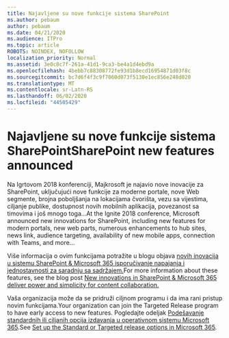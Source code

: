 ```yaml
---
title: Najavljene su nove funkcije sistema SharePoint
ms.author: pebaum
author: pebaum
ms.date: 04/21/2020
ms.audience: ITPro
ms.topic: article
ROBOTS: NOINDEX, NOFOLLOW
localization_priority: Normal
ms.assetid: 3e0c8c7f-261a-41d1-9ca3-be4a1d4ebd9a
ms.openlocfilehash: 4bebb7c88308772fe93d1b8ecd16954871d03f8c
ms.sourcegitcommit: bc7d6f4f3c9f7060d073f5130e1ec856e248d020
ms.translationtype: MT
ms.contentlocale: sr-Latn-RS
ms.lasthandoff: 06/02/2020
ms.locfileid: "44505429"
---
```

# <a name="sharepoint-new-features-announced"></a><span data-ttu-id="fc4dd-102">Najavljene su nove funkcije sistema SharePoint</span><span class="sxs-lookup"><span data-stu-id="fc4dd-102">SharePoint new features announced</span></span>

<span data-ttu-id="fc4dd-103">Na Igrtovom 2018 konferenciji, Majkrosoft je najavio nove inovacije za SharePoint, uključujući nove funkcije za moderne portale, nove Web segmente, brojna poboljšanja na lokacijama čvorišta, vezu sa vijestima, ciljanje publike, dostupnost novih mobilnih aplikacija, povezanost sa timovima i još mnogo toga...</span><span class="sxs-lookup"><span data-stu-id="fc4dd-103">At the Ignite 2018 conference, Microsoft announced new innovations for SharePoint, including new features for modern portals, new web parts, numerous enhancements to hub sites, news link, audience targeting, availability of new mobile apps, connection with Teams, and more...</span></span>
  
<span data-ttu-id="fc4dd-104">Više informacija o ovim funkcijama potražite u blogu objava [novih inovacija u sistemu SharePoint &amp; Microsoft 365 isporučivanje napajanja i jednostavnosti za saradnju sa sadržajem.](https://go.microsoft.com/fwlink/?linkid=2026502)</span><span class="sxs-lookup"><span data-stu-id="fc4dd-104">For more information about these features, see the blog post [New innovations in SharePoint &amp; Microsoft 365 deliver power and simplicity for content collaboration.](https://go.microsoft.com/fwlink/?linkid=2026502)</span></span>
  
<span data-ttu-id="fc4dd-105">Vaša organizacija može da se pridruži ciljnom programu i da ima rani pristup novim funkcijama.</span><span class="sxs-lookup"><span data-stu-id="fc4dd-105">Your organization can join the Targeted Release program to have early access to new features.</span></span> <span data-ttu-id="fc4dd-106">Pogledajte odeljak [Podešavanje standardnih ili ciljanih opcija izdavanja u operativnom sistemu Microsoft 365](https://docs.microsoft.com/microsoft-365/admin/manage/release-options-in-office-365).</span><span class="sxs-lookup"><span data-stu-id="fc4dd-106">See [Set up the Standard or Targeted release options in Microsoft 365](https://docs.microsoft.com/microsoft-365/admin/manage/release-options-in-office-365).</span></span>
